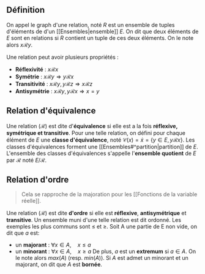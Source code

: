 ## Définition
On appel le graph d'une relation, noté $R$ est un ensemble de tuples d'éléments de d'un [[Ensembles|ensemble]] $E$. On dit que deux éléments de $E$ sont en relations si $R$ contient un tuple de ces deux éléments. On le note alors $x \mathcal{R} y$.

Une relation peut avoir plusieurs propriétés :
- **Réflexivité** : $x \mathcal{R} x$
- **Symétrie** : $x \mathcal{R} y \Rightarrow y \mathcal{R} x$
- **Transitivité** : $x \mathcal{R} y, y \mathcal{R} z \Rightarrow x \mathcal{R} z$
- **Antisymétrie** :  $x \mathcal{R} y, y \mathcal{R} x \Rightarrow x = y$
## Relation d'équivalence
Une relation ($\mathcal{R}$) est dite d'**équivalence** si elle est a la fois **réflexive, symétrique et transitive**. Pour une telle relation, on défini pour chaque élément de $E$ une **classe d'équivalence**, noté $\mathcal{C}(x) = \dot x = \{y \in E, y \mathcal{R} x \}$.
Les classes d'équivalences forment une [[Ensembles#^partition|partition]] de $E$. L'ensemble des classes d'équivalences s'appelle l'**ensemble quotient** de $E$ par $\mathcal{R}$ noté $E / \mathcal{R}$.

## Relation d'ordre
> Cela se rapproche de la majoration pour les [[Fonctions de la variable réelle]]. 

Une relation ($\mathcal{R}$) est dite **d'ordre** si elle est **réflexive**, **antisymétrique** et **transitive**. Un ensemble muni d'une telle relation est dit ordonné. Les exemples les plus communs sont $\le$ et $\ge$. 
Soit A une partie de E non vide, on dit que $a$ est: 
- un **majorant** : $\forall x \in A, \quad x \le a$
- un **minorant** : $\forall x \in A, \quad x \ge a$
De plus, $a$ est un **extremum** si $a \in A$. On le note alors $max(A)$ (resp. $min(A)$). 
Si $A$ est admet un minorant et un majorant, on dit que $A$ est **bornée**. 

